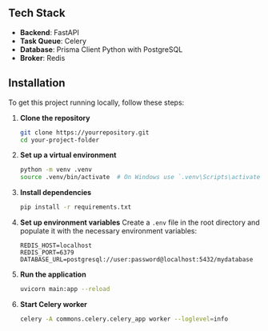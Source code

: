## Tech Stack

- **Backend**: FastAPI
- **Task Queue**: Celery
- **Database**: Prisma Client Python with PostgreSQL
- **Broker**: Redis

## Installation

To get this project running locally, follow these steps:

1. **Clone the repository**
   ```bash
   git clone https://yourrepository.git
   cd your-project-folder
   ```

2. **Set up a virtual environment**
   ```bash
   python -m venv .venv
   source .venv/bin/activate  # On Windows use `.venv\Scripts\activate`
   ```

3. **Install dependencies**
   ```bash
   pip install -r requirements.txt
   ```

4. **Set up environment variables**
   Create a `.env` file in the root directory and populate it with the necessary environment variables:
   ```
   REDIS_HOST=localhost
   REDIS_PORT=6379
   DATABASE_URL=postgresql://user:password@localhost:5432/mydatabase
   ```

5. **Run the application**
   ```bash
   uvicorn main:app --reload
   ```

6. **Start Celery worker**
   ```bash
   celery -A commons.celery.celery_app worker --loglevel=info
   ```
   